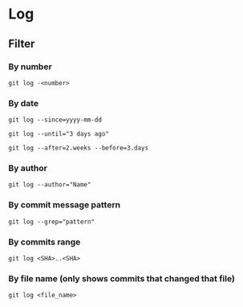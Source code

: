 # Log

## Filter

### By number

```shell
git log -<number>
```

### By date

```shell
git log --since=yyyy-mm-dd
```

```shell
git log --until="3 days ago"
```

```shell
git log --after=2.weeks --before=3.days
```

### By author

```shell
git log --author="Name"
```

### By commit message pattern

```shell
git log --grep="pattern"
```

### By commits range

```shell
git log <SHA>..<SHA>
```

### By file name (only shows commits that changed that file)

```shell
git log <file_name>
```
